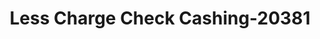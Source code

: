 ---
f_zip-code: 92308
f_state-code: CA
title: Less Charge Check Cashing-20381
f_phone: 760-961-2768
f_city-only: Apple Valley
f_address: 21620 Bear Valley Rd Apple Valley
f_location-unique-id: '20381'
slug: less-charge-check-cashing-20381
updated-on: '2024-05-30T13:46:58.046Z'
created-on: '2024-05-30T13:36:59.803Z'
published-on: '2024-05-30T13:54:32.469Z'
f_city-state: cms/city/apple-valley-ca.md
f_company: cms/company/less-charge-check-cashing.md
f_state: cms/state/california.md
layout: '[payday-loan].html'
tags: payday-loan
---